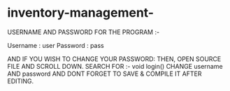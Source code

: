 # inventory-management-


USERNAME AND PASSWORD FOR THE PROGRAM :-

Username : user
Password : pass


AND IF YOU WISH TO CHANGE YOUR PASSWORD:
THEN, OPEN SOURCE FILE AND SCROLL DOWN. SEARCH FOR :- void login()
CHANGE username AND password AND DONT FORGET TO SAVE & COMPILE IT AFTER EDITING.
